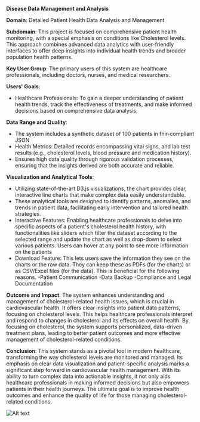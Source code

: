 **Disease Data Management and Analysis**

**Domain**: Detailed Patient Health Data Analysis and Management

**Subdomain**: This project is focused on comprehensive patient health monitoring, with a special emphasis on conditions like Cholesterol levels. This approach combines advanced data analytics with user-friendly interfaces to offer deep insights into individual health trends and broader population health patterns.

**Key User Group**: The primary users of this system are healthcare professionals, including doctors, nurses, and medical researchers.

**Users' Goals**:
   - Healthcare Professionals: To gain a deeper understanding of patient health trends, track the effectiveness of treatments, and make informed decisions based on comprehensive data analysis.

**Data Range and Quality**:
   - The system includes a synthetic dataset of 100 patients in fhir-compliant JSON
   - Health Metrics: Detailed records encompassing vital signs, and lab test results (e.g., cholesterol levels, blood pressure and medication history).
   - Ensures high data quality through rigorous validation processes, ensuring that the insights derived are both accurate and reliable.

**Visualization and Analytical Tools**:
   - Utilizing state-of-the-art D3.js visualizations, the chart provides clear, interactive line charts that make complex data easily understandable.
   - These analytical tools are designed to identify patterns, anomalies, and trends in patient data, facilitating early intervention and tailored health strategies.
   - Interactive Features: Enabling healthcare professionals to delve into specific aspects of a patient's cholesterol health history, with functionalities like sliders which filter the dataset according to the selected range and update the chart as well as drop-down to select various patients. Users can hover at any point to see more information on the patients
   - Download Feature: This lets users save the information they see on the charts or the raw data. They can keep these as PDFs (for the charts) or as CSV/Excel files (for the data). This is beneficial for the following reasons.
           -Patient Communication
           -Data Backup
           -Compliance and Legal Documentation

**Outcome and Impact**:
The system enhances understanding and management of cholesterol-related health issues, which is crucial in cardiovascular health. It offers clear insights into patient data patterns, focusing on cholesterol levels. This helps healthcare professionals interpret and respond to changes in cholesterol and its effects on overall health. By focusing on cholesterol, the system supports personalized, data-driven treatment plans, leading to better patient outcomes and more effective management of cholesterol-related conditions.

**Conclusion**:
This system stands as a pivotal tool in modern healthcare, transforming the way cholesterol levels are monitored and managed. Its emphasis on clear data visualization and patient-specific analysis marks a significant step forward in cardiovascular health management. With its ability to turn complex data into actionable insights, it not only aids healthcare professionals in making informed decisions but also empowers patients in their health journeys. The ultimate goal is to improve health outcomes and enhance the quality of life for those managing cholesterol-related conditions.





![Alt text](https://github.com/Ekanem-obo/Disease-Data-Management-and-Analysis/blob/main/icm.png)

